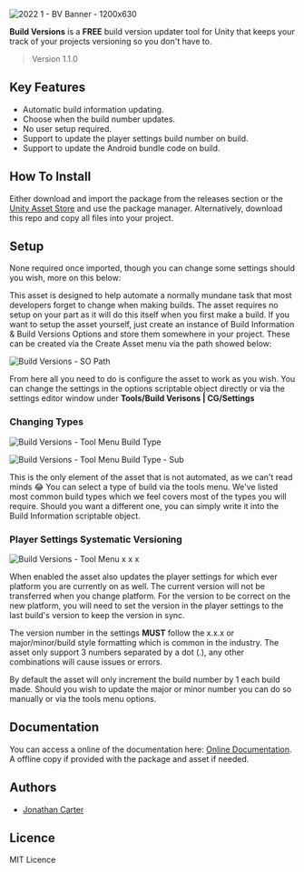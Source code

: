 ![2022 1 - BV Banner - 1200x630](https://user-images.githubusercontent.com/33253710/166158716-bb68ba09-e683-4e7b-b5bf-9110c4273d58.jpg)

<b>Build Versions</b> is a <b>FREE</b> build version updater tool for Unity that keeps your track of your projects versioning so you don't have to. 
> Version 1.1.0

## Key Features
- Automatic build information updating.
- Choose when the build number updates.
- No user setup required.
- Support to update the player settings build number on build.
- Support to update the Android bundle code on build.

## How To Install
Either download and import the package from the releases section or the <a href="https://assetstore.unity.com/packages/tools/utilities/build-versions-cg-205184">Unity Asset Store</a> and use the package manager. Alternatively, download this repo and copy all files into your project. 

## Setup
None required once imported, though you can change some settings should you wish, more on this below:

This asset is designed to help automate a normally mundane task that most developers forget to change when making builds. The asset requires no setup on your part as it will do this itself when you first make a build. If you want to setup the asset yourself, just create an instance of Build Information & Build Versions Options and store them somewhere in your project. These can be created via the Create Asset menu via the path showed below:

![Build Versions - SO Path](https://user-images.githubusercontent.com/33253710/154333356-804a1fe1-d763-4f93-84c1-1b0c2406c6e9.png)

From here all you need to do is configure the asset to work as you wish. You can change the settings in the options scriptable object directly or via the settings editor window under <b>Tools/Build Verisons | CG/Settings</b>

### Changing Types

![Build Versions - Tool Menu Build Type](https://user-images.githubusercontent.com/33253710/154333394-6eb98a97-b262-4ea7-9833-92ef288835d0.png)

![Build Versions - Tool Menu Build Type - Sub](https://user-images.githubusercontent.com/33253710/154333406-8e5fade2-8e4d-474e-8232-f3326b3b65b5.png)


This is the only element of the asset that is not automated, as we can't read minds 😂 You can select a type of build via the tools menu. We've listed most common build types which we feel covers most of the types you will require. Should you want a different one, you can simply write it into the Build Information scriptable object.

### Player Settings Systematic Versioning

![Build Versions - Tool Menu x x x](https://user-images.githubusercontent.com/33253710/154333445-897da4e7-8b03-4c61-9b12-449e675414a7.png)

When enabled the asset also updates the player settings for which ever platform you are currently on as well. The current version will not be transferred when you change platform. For the version to be correct on the new platform, you will need to set the version in the player settings to the last build's version to keep the version in sync. 

The version number in the settings **MUST** follow the x.x.x or major/minor/build style formatting which is common in the industry. The asset only support 3 numbers separated by a dot (.), any other combinations will cause issues or errors. 

By default the asset will only increment the build number by 1 each build made. Should you wish to update the major or minor number you can do so manually or via the tools menu options.


## Documentation
You can access a online of the documentation here: <a href="https://carter.games/buildversions">Online Documentation</a>. A offline copy if provided with the package and asset if needed. 

## Authors
- <a href="https://github.com/JonathanMCarter">Jonathan Carter</a>

## Licence
MIT Licence
